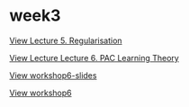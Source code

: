 # week3

[View Lecture 5. Regularisation](./slide/05.pdf)

[View Lecture Lecture 6. PAC Learning Theory](./slide/06.pdf)

[View workshop6-slides](./slide/workshop6-slides.pdf)

[View workshop6]()
